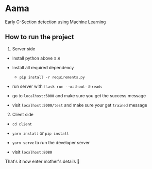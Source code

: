 # Aama
Early C-Section detection using Machine Learning


## How to run the project
1)  Server side
 - Install python above `3.6`
 - Install all required dependency
   - `pip install -r requirements.py`
  
  - run server with `flask run --without-threads`
  - go to `localhost:5000` and make sure you get the success message
  - visit `localhost:5000/test` and make sure your get `trained` message
  

2) Client side
 - `cd client`
 - `yarn install` or `pip install`
 - `yarn serve` to run the developer server
 
  - visit `localhost:8080`
 
 That's it now enter mother's details 🚀
